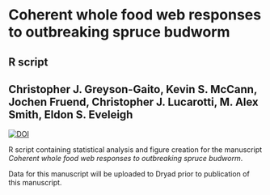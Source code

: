 Coherent whole food web responses to outbreaking spruce budworm
=========

R script
--------

Christopher J. Greyson-Gaito, Kevin S. McCann, Jochen Fruend, Christopher J. Lucarotti, M. Alex Smith, Eldon S. Eveleigh
----------

[![DOI](https://zenodo.org/badge/DOI/10.5281/zenodo.1305399.svg)](https://doi.org/10.5281/zenodo.1305399)

R script containing statistical analysis and figure creation for the manuscript *Coherent whole food web responses to outbreaking spruce budworm*.

Data for this manuscript will be uploaded to Dryad prior to publication of this manuscript.


